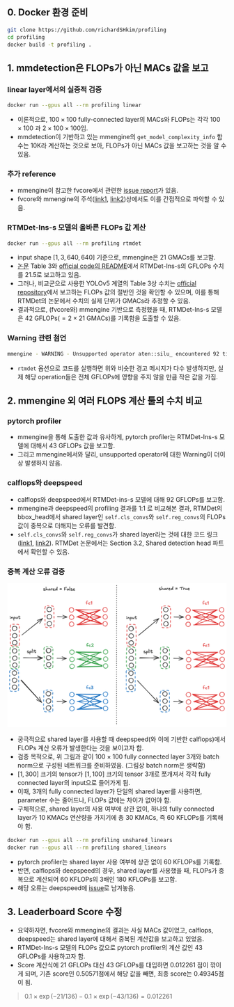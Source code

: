 ## 0. Docker 환경 준비
```bash
git clone https://github.com/richardSHkim/profiling
cd profiling
docker build -t profiling .
```

## 1. mmdetection은 FLOPs가 아닌 MACs 값을 보고
### linear layer에서의 실증적 검증
```bash
docker run --gpus all --rm profiling linear
```
- 이론적으로, $100 \times 100$ fully-connected layer의 MACs와 FLOPs는 각각 $100 \times 100$ 과 $2 \times 100 \times 100$임.
- mmdetection이 기반하고 있는 mmengine의 `get_model_complexity_info` 함수는 10K라 계산하는 것으로 보아, FLOPs가 아닌 MACs 값을 보고하는 것을 알 수 있음.

### 추가 reference
- mmengine이 참고한 fvcore에서 관련한 [issue report](https://github.com/facebookresearch/fvcore/issues/69)가 있음.
- fvcore와 mmengine의 주석([link1](https://github.com/facebookresearch/fvcore/blob/a491d5b9a06746f387aca2f1f9c7c7f28e20bef9/fvcore/nn/flop_count.py#L57), [link2](https://github.com/open-mmlab/mmengine/blob/390ba2fbb272816adfd2883642326d0fd0ca6049/mmengine/analysis/jit_handles.py#L209-L211))상에서도 이를 간접적으로 파악할 수 있음.

### RTMDet-Ins-s 모델의 올바른 FLOPs 값 계산

```bash
docker run --gpus all --rm profiling rtmdet
```
- input shape $[1, 3, 640, 640]$ 기준으로, mmengine은 21 GMACs를 보고함.
- [논문](https://arxiv.org/pdf/2212.07784) Table 3와 [official code의 README](https://github.com/open-mmlab/mmdetection/tree/main/configs/rtmdet#instance-segmentation)에서 RTMDet-Ins-s의 GFLOPs 수치를 21.5로 보고하고 있음.
- 그러나, 비교군으로 사용한 YOLOv5 계열의 Table 3상 수치는 [official repository](https://github.com/ultralytics/yolov5?tab=readme-ov-file#%EF%B8%8F-segmentation)에서 보고하는 FLOPs 값의 절반인 것을 확인할 수 있으며, 이를 통해 RTMDet의 논문에서 수치의 실제 단위가 GMACs라 추정할 수 있음.
- 결과적으로, (fvcore와) mmengine 기반으로 측정했을 때, RTMDet-Ins-s 모델은 42 GFLOPs($= 2 \times 21$ GMACs)를 기록함을 도출할 수 있음.

### Warning 관련 첨언
```bash
mmengine - WARNING - Unsupported operator aten::silu_ encountered 92 time(s)
```
- `rtmdet` 옵션으로 코드를 실행하면 위와 비슷한 경고 메시지가 다수 발생하지만, 실제 해당 operation들은 전체 GFLOPs에 영향을 주지 않을 만큼 작은 값을 가짐.


## 2. mmengine 외 여러 FLOPS 계산 툴의 수치 비교

### pytorch profiler
- mmengine을 통해 도출한 값과 유사하게, pytorch profiler는 RTMDet-Ins-s 모델에 대해서 43 GFLOPs 값을 보고함.
- 그리고 mmengine에서와 달리, unsupported operator에 대한 Warning이 더이상 발생하지 않음.

### calflops와 deepspeed
- calflops와 deepspeed에서 RTMDet-ins-s 모델에 대해 92 GFLOPs를 보고함.
- mmengine과 deepspeed의 profiling 결과를 1:1 로 비교해본 결과, RTMDet의 bbox_head에서 shared layer인 `self.cls_convs`와 `self.reg_convs`의 FLOPs 값이 중복으로 더해지는 오류를 발견함.
- `self.cls_convs`와 `self.reg_convs`가 shared layer라는 것에 대한 코드 링크 ([link1](https://github.com/open-mmlab/mmdetection/blob/main/mmdet/models/dense_heads/rtmdet_ins_head.py#L919-L920), [link2](https://github.com/open-mmlab/mmdetection/blob/main/mmdet/models/dense_heads/rtmdet_ins_head.py#L949-L953)). RTMDet 논문에서는 Section 3.2, Shared detection head 파트에서 확인할 수 있음.

### 중복 계산 오류 검증
![shared linears architecture](asset/shared_linears.png)
- 궁극적으로 shared layer를 사용할 때 deepspeed(와 이에 기반한 calflops)에서 FLOPs 계산 오류가 발생한다는 것을 보이고자 함.
- 검증 목적으로, 위 그림과 같이 $100 \times 100$ fully connected layer 3개와 batch norm으로 구성된 네트워크를 준비하였음. (그림상 batch norm은 생략함)
- $[1, 300]$ 크기의 tensor가 $[1, 100]$ 크기의 tensor 3개로 쪼개져서 각각 fully connected layer의 input으로 들어가게 됨.
- 이때, 3개의 fully connected layer가 단일의 shared layer를 사용하면, parameter 수는 줄어드나, FLOPs 값에는 차이가 없어야 함.
- 구체적으로, shared layer의 사용 여부에 상관 없이, 하나의 fully connected layer가 10 KMACs 연산량을 가지기에 총 30 KMACs, 즉 60 KFLOPs를 기록해야 함.

```bash
docker run --gpus all --rm profiling unshared_linears
docker run --gpus all --rm profiling shared_linears
```
- pytorch profiler는 shared layer 사용 여부에 상관 없이 60 KFLOPs를 기록함.
- 반면, calflops와 deepspeed의 경우, shared layer를 사용했을 때, FLOPs가 중복으로 계산되어 60 KFLOPs의 3배인 180 KFLOPs를 보고함.
- 해당 오류는 deepspeed에 [issue](https://github.com/deepspeedai/DeepSpeed/issues/7256)로 남겨놓음.


## 3. Leaderboard Score 수정
- 요약하자면, fvcore와 mmengine의 결과는 사실 MACs 값이었고, calflops, deepspeed는 shared layer에 대해서 중복된 계산값을 보고하고 있었음.
- RTMDet-Ins-s 모델의 FLOPs 값으로 pytorch profiler의 계산 값인 43 GFLOPs를 사용하고자 함.
- Score 계산식에 21 GFLOPs 대신 43 GFLOPs를 대입하면 0.012261 점이 깎이게 되며, 기존 score인 0.50571점에서 해당 값을 빼면, 최종 score는 0.49345점이 됨.
>  $0.1 \times \exp(-21 / 136) - 0.1 \times \exp(-43 / 136) = 0.012261$
